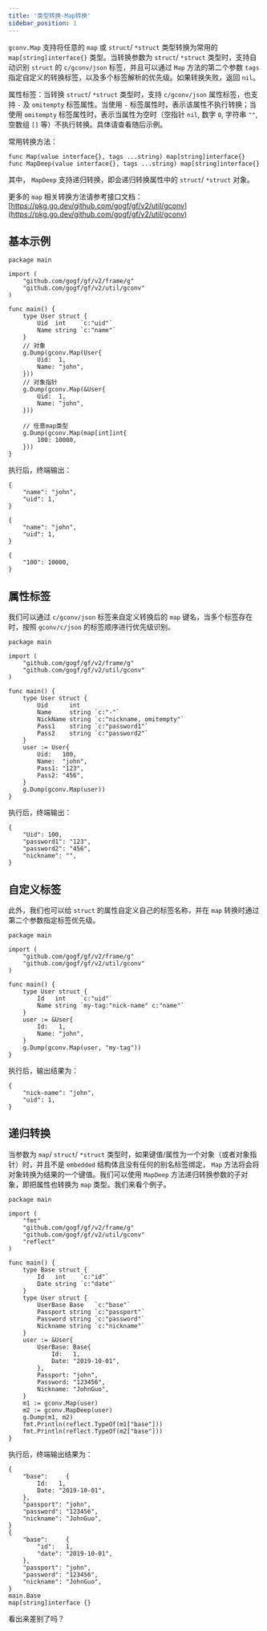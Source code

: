 ```yaml
---
title: '类型转换-Map转换'
sidebar_position: 1
---
```


`gconv.Map` 支持将任意的 `map` 或 `struct`/ `*struct` 类型转换为常用的 `map[string]interface{}` 类型。当转换参数为 `struct`/ `*struct` 类型时，支持自动识别 `struct` 的 `c/gconv/json` 标签，并且可以通过 `Map` 方法的第二个参数 `tags` 指定自定义的转换标签，以及多个标签解析的优先级。如果转换失败，返回 `nil`。

属性标签：当转换 `struct`/ `*struct` 类型时，支持 `c/gconv/json` 属性标签，也支持 `-` 及 `omitempty` 标签属性。当使用 `-` 标签属性时，表示该属性不执行转换；当使用 `omitempty` 标签属性时，表示当属性为空时（空指针 `nil`, 数字 `0`, 字符串 `""`, 空数组 `[]` 等）不执行转换。具体请查看随后示例。

常用转换方法：

```
func Map(value interface{}, tags ...string) map[string]interface{}
func MapDeep(value interface{}, tags ...string) map[string]interface{}
```

其中， `MapDeep` 支持递归转换，即会递归转换属性中的 `struct`/ `*struct` 对象。

更多的 `map` 相关转换方法请参考接口文档： [https://pkg.go.dev/github.com/gogf/gf/v2/util/gconv](https://pkg.go.dev/github.com/gogf/gf/v2/util/gconv)

## 基本示例

```
package main

import (
	"github.com/gogf/gf/v2/frame/g"
	"github.com/gogf/gf/v2/util/gconv"
)

func main() {
	type User struct {
		Uid  int    `c:"uid"`
		Name string `c:"name"`
	}
	// 对象
	g.Dump(gconv.Map(User{
		Uid:  1,
		Name: "john",
	}))
	// 对象指针
	g.Dump(gconv.Map(&User{
		Uid:  1,
		Name: "john",
	}))

	// 任意map类型
	g.Dump(gconv.Map(map[int]int{
		100: 10000,
	}))
}
```

执行后，终端输出：

```
{
    "name": "john",
    "uid": 1,
}

{
    "name": "john",
    "uid": 1,
}

{
    "100": 10000,
}
```

## 属性标签

我们可以通过 `c/gconv/json` 标签来自定义转换后的 `map` 键名，当多个标签存在时，按照 `gconv/c/json` 的标签顺序进行优先级识别。

```
package main

import (
	"github.com/gogf/gf/v2/frame/g"
	"github.com/gogf/gf/v2/util/gconv"
)

func main() {
	type User struct {
		Uid      int
		Name     string `c:"-"`
		NickName string `c:"nickname, omitempty"`
		Pass1    string `c:"password1"`
		Pass2    string `c:"password2"`
	}
	user := User{
		Uid:   100,
		Name:  "john",
		Pass1: "123",
		Pass2: "456",
	}
	g.Dump(gconv.Map(user))
}
```

执行后，终端输出：

```
{
    "Uid": 100,
    "password1": "123",
    "password2": "456",
    "nickname": "",
}
```

## 自定义标签

此外，我们也可以给 `struct` 的属性自定义自己的标签名称，并在 `map` 转换时通过第二个参数指定标签优先级。

```
package main

import (
	"github.com/gogf/gf/v2/frame/g"
	"github.com/gogf/gf/v2/util/gconv"
)

func main() {
	type User struct {
		Id   int    `c:"uid"`
		Name string `my-tag:"nick-name" c:"name"`
	}
	user := &User{
		Id:   1,
		Name: "john",
	}
	g.Dump(gconv.Map(user, "my-tag"))
}
```

执行后，输出结果为：

```
{
	"nick-name": "john",
	"uid": 1,
}
```

## 递归转换

当参数为 `map`/ `struct`/ `*struct` 类型时，如果键值/属性为一个对象（或者对象指针）时，并且不是 `embedded` 结构体且没有任何的别名标签绑定， `Map` 方法将会将对象转换为结果的一个键值。我们可以使用 `MapDeep` 方法递归转换参数的子对象，即把属性也转换为 `map` 类型。我们来看个例子。

```
package main

import (
	"fmt"
	"github.com/gogf/gf/v2/frame/g"
	"github.com/gogf/gf/v2/util/gconv"
	"reflect"
)

func main() {
	type Base struct {
		Id   int    `c:"id"`
		Date string `c:"date"`
	}
	type User struct {
		UserBase Base   `c:"base"`
		Passport string `c:"passport"`
		Password string `c:"password"`
		Nickname string `c:"nickname"`
	}
	user := &User{
		UserBase: Base{
			Id:   1,
			Date: "2019-10-01",
		},
		Passport: "john",
		Password: "123456",
		Nickname: "JohnGuo",
	}
	m1 := gconv.Map(user)
	m2 := gconv.MapDeep(user)
	g.Dump(m1, m2)
	fmt.Println(reflect.TypeOf(m1["base"]))
	fmt.Println(reflect.TypeOf(m2["base"]))
}
```

执行后，终端输出结果为：

```
{
    "base":     {
        Id:   1,
        Date: "2019-10-01",
    },
    "passport": "john",
    "password": "123456",
    "nickname": "JohnGuo",
}
{
    "base":     {
        "id":   1,
        "date": "2019-10-01",
    },
    "passport": "john",
    "password": "123456",
    "nickname": "JohnGuo",
}
main.Base
map[string]interface {}
```

看出来差别了吗？